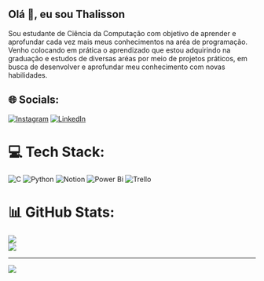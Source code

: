 ## Olá 👋, eu sou Thalisson
Sou estudante de Ciência da Computação com objetivo de aprender e aprofundar cada vez mais meus conhecimentos na aréa de programação. Venho colocando em prática o aprendizado que estou adquirindo na graduação e estudos de diversas aréas por meio de projetos práticos, em busca de desenvolver e aprofundar meu conhecimento com novas habilidades.

## 🌐 Socials:
[![Instagram](https://img.shields.io/badge/Instagram-%23E4405F.svg?logo=Instagram&logoColor=white)](https://instagram.com/thalissonsouza__) [![LinkedIn](https://img.shields.io/badge/LinkedIn-%230077B5.svg?logo=linkedin&logoColor=white)](https://linkedin.com/in/thalisson-souza-013853325) 

# 💻 Tech Stack:
![C](https://img.shields.io/badge/c-%2300599C.svg?style=for-the-badge&logo=c&logoColor=white) ![Python](https://img.shields.io/badge/python-3670A0?style=for-the-badge&logo=python&logoColor=ffdd54) ![Notion](https://img.shields.io/badge/Notion-%23000000.svg?style=for-the-badge&logo=notion&logoColor=white) ![Power Bi](https://img.shields.io/badge/power_bi-F2C811?style=for-the-badge&logo=powerbi&logoColor=black) ![Trello](https://img.shields.io/badge/Trello-%23026AA7.svg?style=for-the-badge&logo=Trello&logoColor=white)
# 📊 GitHub Stats:
![](https://github-readme-stats.vercel.app/api?username=Thalisson-Souza&theme=midnight-purple&hide_border=false&include_all_commits=true&count_private=false)<br/>
![](https://github-readme-stats.vercel.app/api/top-langs/?username=Thalisson-Souza&theme=midnight-purple&hide_border=false&include_all_commits=true&count_private=false&layout=compact)

---
[![](https://visitcount.itsvg.in/api?id=Thalisson-Souza&icon=0&color=0)](https://visitcount.itsvg.in)

<!-- Proudly created with GPRM ( https://gprm.itsvg.in ) -->
